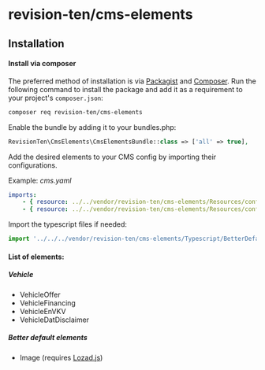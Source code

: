 # revision-ten/cms-elements

## Installation

#### Install via composer

The preferred method of installation is via [Packagist][] and [Composer][]. Run the following command to install the package and add it as a requirement to your project's `composer.json`:

```bash
composer req revision-ten/cms-elements
```

Enable the bundle by adding it to your bundles.php:
```PHP
RevisionTen\CmsElements\CmsElementsBundle::class => ['all' => true],
```

Add the desired elements to your CMS config by importing their configurations.

Example:
*cms.yaml*
```yaml
imports:
    - { resource: ../../vendor/revision-ten/cms-elements/Resources/config/vehicle/vehicle_offer.yaml }
    - { resource: ../../vendor/revision-ten/cms-elements/Resources/config/better_default/all.yaml }
```

Import the typescript files if needed:
```typescript
import '../../../vendor/revision-ten/cms-elements/Typescript/BetterDefault/all';
```

#### List of elements:

##### Vehicle
- VehicleOffer
- VehicleFinancing
- VehicleEnVKV
- VehicleDatDisclaimer

##### Better default elements
- Image (requires [Lozad.js][])


[Lozad.js]: https://github.com/ApoorvSaxena/lozad.js
[packagist]: https://packagist.org/packages/revision-ten/cms-elements
[composer]: http://getcomposer.org/
